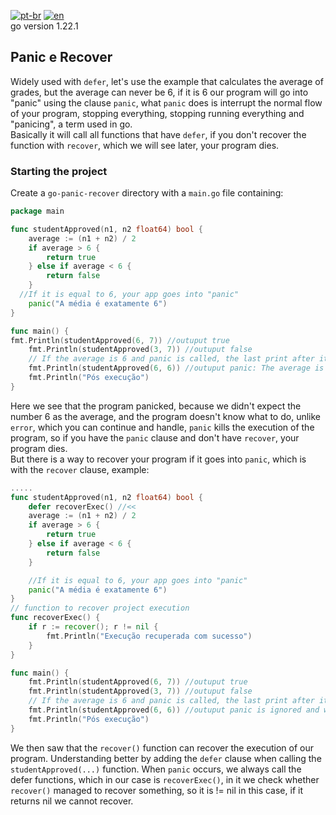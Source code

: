 [![pt-br](https://img.shields.io/badge/language-pt--br-green.svg)](https://github.com/kauemurakami/go-named-return-functions/blob/main/README.pt-br.md)
[![en](https://img.shields.io/badge/language-en-orange.svg)](https://github.com/kauemurakami/go-named-return-functions/blob/main/README.md)  
go version 1.22.1  

## Panic e Recover
Widely used with ```defer```, let's use the example that calculates the average of grades, but the average can never be 6, if it is 6 our program will go into "panic" using the clause ```panic```, what ```panic``` does is interrupt the normal flow of your program, stopping everything, stopping running everything and "panicing", a term used in go.  
Basically it will call all functions that have ```defer```, if you don't recover the function with ```recover```, which we will see later, your program dies.  

### Starting the project
Create a ```go-panic-recover``` directory with a ```main.go``` file containing:
```go
package main

func studentApproved(n1, n2 float64) bool {
	average := (n1 + n2) / 2
	if average > 6 {
		return true
	} else if average < 6 {
		return false
	}
  //If it is equal to 6, your app goes into "panic"
	panic("A média é exatamente 6")
}

func main() {
fmt.Println(studentApproved(6, 7)) //outuput true
	fmt.Println(studentApproved(3, 7)) //outuput false
	// If the average is 6 and panic is called, the last print after it will not be executed
	fmt.Println(studentApproved(6, 6)) //outuput panic: The average is exactly 6 ..... errors
	fmt.Println("Pós execução")
}
```
Here we see that the program panicked, because we didn't expect the number 6 as the average, and the program doesn't know what to do, unlike ```error```, which you can continue and handle, ```panic``` kills the execution of the program, so if you have the ```panic``` clause and don't have ```recover```, your program dies.  
But there is a way to recover your program if it goes into ```panic```, which is with the ```recover``` clause, example:  
```go
.....
func studentApproved(n1, n2 float64) bool {
	defer recoverExec() //<<
	average := (n1 + n2) / 2
	if average > 6 {
		return true
	} else if average < 6 {
		return false
	}

	//If it is equal to 6, your app goes into "panic"
	panic("A média é exatamente 6")
}
// function to recover project execution
func recoverExec() {
	if r := recover(); r != nil {
		fmt.Println("Execução recuperada com sucesso")
	}
}

func main() {
	fmt.Println(studentApproved(6, 7)) //outuput true
	fmt.Println(studentApproved(3, 7)) //outuput false
	// If the average is 6 and panic is called, the last print after it will not be executed
	fmt.Println(studentApproved(6, 6)) //outuput panic is ignored and we resume with recover
	fmt.Println("Pós execução")
}
```
We then saw that the ```recover()``` function can recover the execution of our program.
Understanding better by adding the ```defer``` clause when calling the ```studentApproved(...)``` function. When ```panic``` occurs, we always call the defer functions, which in our case is ```recoverExec()```, in it we check whether ```recover()``` managed to recover something, so it is != nil in this case, if it returns nil we cannot recover.  


